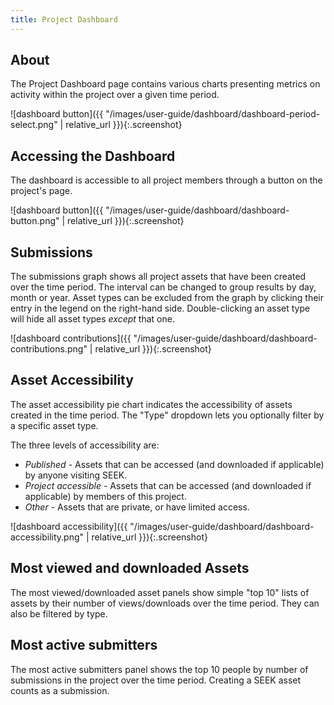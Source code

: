 ```yaml
---
title: Project Dashboard
---
```



## About

The Project Dashboard page contains various charts presenting metrics on activity within the project over a given time period.

![dashboard button]({{ "/images/user-guide/dashboard/dashboard-period-select.png" |  relative_url }}){:.screenshot}

## Accessing the Dashboard

The dashboard is accessible to all project members through a button on the project's page.

![dashboard button]({{ "/images/user-guide/dashboard/dashboard-button.png" |  relative_url }}){:.screenshot}

## Submissions

The submissions graph shows all project assets that have been created over the time period. The interval can be changed to group results by day, month or year. Asset types can be excluded from the graph by clicking their entry in the legend on the right-hand side. Double-clicking an asset type will hide all asset types *except* that one.

![dashboard contributions]({{ "/images/user-guide/dashboard/dashboard-contributions.png" |  relative_url }}){:.screenshot}

## Asset Accessibility

The asset accessibility pie chart indicates the accessibility of assets created in the time period. The "Type" dropdown lets you optionally filter by a specific asset type.

The three levels of accessibility are:

 * *Published* - Assets that can be accessed (and downloaded if applicable) by anyone visiting SEEK.
 * *Project accessible* - Assets that can be accessed (and downloaded if applicable) by members of this project.
 * *Other* - Assets that are private, or have limited access.

![dashboard accessibility]({{ "/images/user-guide/dashboard/dashboard-accessibility.png" |  relative_url }}){:.screenshot}

## Most viewed and downloaded Assets

The most viewed/downloaded asset panels show simple "top 10" lists of assets by their number of views/downloads over the time period. They can also be filtered by type.

## Most active submitters

The most active submitters panel shows the top 10 people by number of submissions in the project over the time period. Creating a SEEK asset counts as a submission.
